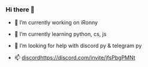 ### Hi there 👋

- 🔭 I’m currently working on iRonny
  
- 🌱 I’m currently learning python, cs, js
  
- 🤔 I’m looking for help with discord py & telegram py
  
- 📫 [discord](https://discord.com/invite/jfsPbgPMNt)https://discord.com/invite/jfsPbgPMNt
